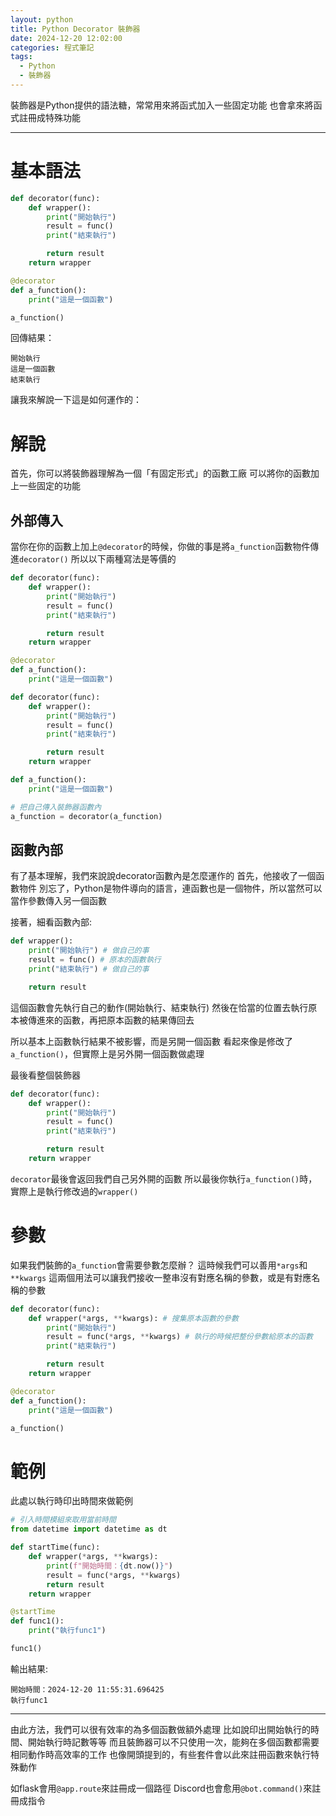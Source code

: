 ```yaml
---
layout: python
title: Python Decorator 裝飾器
date: 2024-12-20 12:02:00
categories: 程式筆記
tags: 
  - Python
  - 裝飾器
---
```


裝飾器是Python提供的語法糖，常常用來將函式加入一些固定功能
也會拿來將函式註冊成特殊功能

---

# 基本語法

```python
def decorator(func):
    def wrapper():
        print("開始執行")
        result = func()
        print("結束執行")

        return result
    return wrapper

@decorator
def a_function():
    print("這是一個函數")

a_function()
```

回傳結果：
```
開始執行
這是一個函數
結束執行
```
讓我來解說一下這是如何運作的：

# 解說
首先，你可以將裝飾器理解為一個「有固定形式」的函數工廠
可以將你的函數加上一些固定的功能

## 外部傳入
當你在你的函數上加上`@decorator`的時候，你做的事是將`a_function`函數物件傳進`decorator()`
所以以下兩種寫法是等價的

```python
def decorator(func):
    def wrapper():
        print("開始執行")
        result = func()
        print("結束執行")

        return result
    return wrapper

@decorator
def a_function():
    print("這是一個函數")
```

```python
def decorator(func):
    def wrapper():
        print("開始執行")
        result = func()
        print("結束執行")

        return result
    return wrapper

def a_function():
    print("這是一個函數")

# 把自己傳入裝飾器函數內
a_function = decorator(a_function)
```

## 函數內部
有了基本理解，我們來說說decorator函數內是怎麼運作的
首先，他接收了一個函數物件
別忘了，Python是物件導向的語言，連函數也是一個物件，所以當然可以當作參數傳入另一個函數

接著，細看函數內部:
```python
def wrapper():
    print("開始執行") # 做自己的事
    result = func() # 原本的函數執行
    print("結束執行") # 做自己的事

    return result
```
這個函數會先執行自己的動作(開始執行、結束執行)
然後在恰當的位置去執行原本被傳進來的函數，再把原本函數的結果傳回去

所以基本上函數執行結果不被影響，而是另開一個函數
看起來像是修改了`a_function()`，但實際上是另外開一個函數做處理

最後看整個裝飾器
```python
def decorator(func):
    def wrapper():
        print("開始執行")
        result = func()
        print("結束執行")

        return result
    return wrapper
```
`decorator`最後會返回我們自己另外開的函數
所以最後你執行`a_function()`時，實際上是執行修改過的`wrapper()`

# 參數
如果我們裝飾的`a_function`會需要參數怎麼辦？
這時候我們可以善用`*args`和`**kwargs`
這兩個用法可以讓我們接收一整串沒有對應名稱的參數，或是有對應名稱的參數

```python
def decorator(func):
    def wrapper(*args, **kwargs): # 搜集原本函數的參數
        print("開始執行")
        result = func(*args, **kwargs) # 執行的時候把整份參數給原本的函數
        print("結束執行")

        return result
    return wrapper

@decorator
def a_function():
    print("這是一個函數")

a_function()
```

# 範例
此處以執行時印出時間來做範例

```python
# 引入時間模組來取用當前時間
from datetime import datetime as dt

def startTime(func):
    def wrapper(*args, **kwargs):
        print(f"開始時間：{dt.now()}")
        result = func(*args, **kwargs)
        return result
    return wrapper

@startTime
def func1():
    print("執行func1")

func1()
```

輸出結果:
```
開始時間：2024-12-20 11:55:31.696425
執行func1
```

---
由此方法，我們可以很有效率的為多個函數做額外處理
比如說印出開始執行的時間、開始執行時記數等等
而且裝飾器可以不只使用一次，能夠在多個函數都需要相同動作時高效率的工作
也像開頭提到的，有些套件會以此來註冊函數來執行特殊動作

如flask會用`@app.route`來註冊成一個路徑
Discord也會愈用`@bot.command()`來註冊成指令